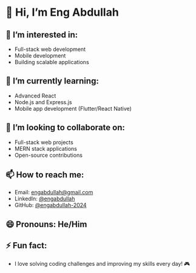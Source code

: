 # 👋 Hi, I’m Eng Abdullah

## 👀 I’m interested in:
- Full-stack web development
- Mobile development
- Building scalable applications

## 🌱 I’m currently learning:
- Advanced React
- Node.js and Express.js
- Mobile app development (Flutter/React Native)

## 💞️ I’m looking to collaborate on:
- Full-stack web projects
- MERN stack applications
- Open-source contributions

## 📫 How to reach me:
- Email: engabdullah@gmail.com
- LinkedIn: [@engabdullah](https://www.linkedin.com/in/engabdullah)
- GitHub: [@engabdullah-2024](https://github.com/engabdullah-2024)

## 😄 Pronouns: He/Him

## ⚡ Fun fact:
- I love solving coding challenges and improving my skills every day! 🎮
